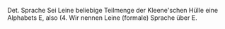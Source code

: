 
Det. Sprache
Sei Leine beliebige Teilmenge der Kleene'schen Hülle eine Alphabets E,
also (4. Wir nennen Leine (formale) Sprache über E.
